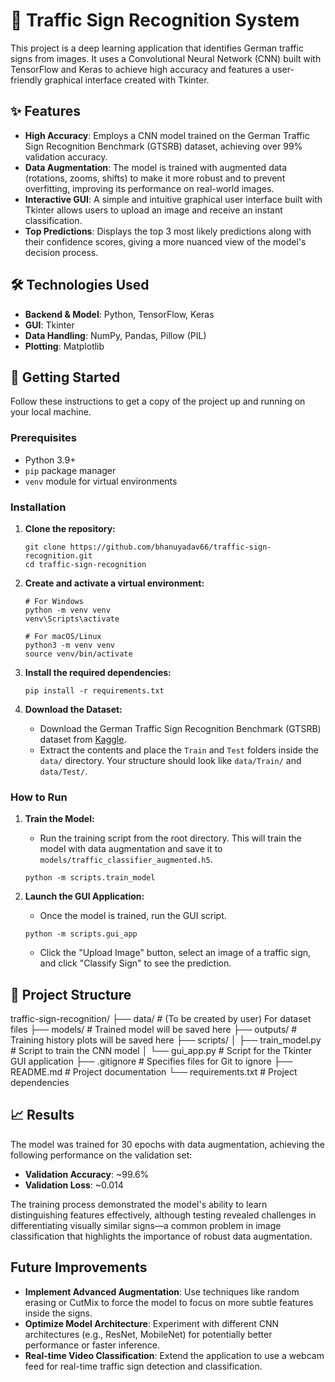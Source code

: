 # 🚦 Traffic Sign Recognition System

This project is a deep learning application that identifies German traffic signs from images. It uses a Convolutional Neural Network (CNN) built with TensorFlow and Keras to achieve high accuracy and features a user-friendly graphical interface created with Tkinter.


## ✨ Features

-   **High Accuracy**: Employs a CNN model trained on the German Traffic Sign Recognition Benchmark (GTSRB) dataset, achieving over 99% validation accuracy.
-   **Data Augmentation**: The model is trained with augmented data (rotations, zooms, shifts) to make it more robust and to prevent overfitting, improving its performance on real-world images.
-   **Interactive GUI**: A simple and intuitive graphical user interface built with Tkinter allows users to upload an image and receive an instant classification.
-   **Top Predictions**: Displays the top 3 most likely predictions along with their confidence scores, giving a more nuanced view of the model's decision process.

## 🛠️ Technologies Used

-   **Backend & Model**: Python, TensorFlow, Keras
-   **GUI**: Tkinter
-   **Data Handling**: NumPy, Pandas, Pillow (PIL)
-   **Plotting**: Matplotlib

## 🚀 Getting Started

Follow these instructions to get a copy of the project up and running on your local machine.

### Prerequisites

-   Python 3.9+
-   `pip` package manager
-   `venv` module for virtual environments

### Installation

1.  **Clone the repository:**
    ```
    git clone https://github.com/bhanuyadav66/traffic-sign-recognition.git
    cd traffic-sign-recognition
    ```

2.  **Create and activate a virtual environment:**
    ```
    # For Windows
    python -m venv venv
    venv\Scripts\activate

    # For macOS/Linux
    python3 -m venv venv
    source venv/bin/activate
    ```

3.  **Install the required dependencies:**
    ```
    pip install -r requirements.txt
    ```

4.  **Download the Dataset:**
    -   Download the German Traffic Sign Recognition Benchmark (GTSRB) dataset from [Kaggle](https://www.kaggle.com/datasets/meowmeowmeowmeowmeow/gtsrb-german-traffic-sign).
    -   Extract the contents and place the `Train` and `Test` folders inside the `data/` directory. Your structure should look like `data/Train/` and `data/Test/`.

### How to Run

1.  **Train the Model:**
    -   Run the training script from the root directory. This will train the model with data augmentation and save it to `models/traffic_classifier_augmented.h5`.
    ```
    python -m scripts.train_model
    ```

2.  **Launch the GUI Application:**
    -   Once the model is trained, run the GUI script.
    ```
    python -m scripts.gui_app
    ```
    -   Click the "Upload Image" button, select an image of a traffic sign, and click "Classify Sign" to see the prediction.

## 📁 Project Structure

traffic-sign-recognition/
├── data/ # (To be created by user) For dataset files
├── models/ # Trained model will be saved here
├── outputs/ # Training history plots will be saved here
├── scripts/
│ ├── train_model.py # Script to train the CNN model
│ └── gui_app.py # Script for the Tkinter GUI application
├── .gitignore # Specifies files for Git to ignore
├── README.md # Project documentation
└── requirements.txt # Project dependencies


## 📈 Results

The model was trained for 30 epochs with data augmentation, achieving the following performance on the validation set:
-   **Validation Accuracy**: ~99.6%
-   **Validation Loss**: ~0.014

The training process demonstrated the model's ability to learn distinguishing features effectively, although testing revealed challenges in differentiating visually similar signs—a common problem in image classification that highlights the importance of robust data augmentation.

## Future Improvements

-   **Implement Advanced Augmentation**: Use techniques like random erasing or CutMix to force the model to focus on more subtle features inside the signs.
-   **Optimize Model Architecture**: Experiment with different CNN architectures (e.g., ResNet, MobileNet) for potentially better performance or faster inference.
-   **Real-time Video Classification**: Extend the application to use a webcam feed for real-time traffic sign detection and classification.

